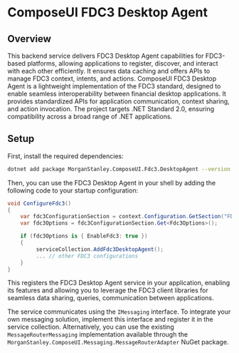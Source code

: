 ﻿
# ComposeUI FDC3 Desktop Agent

## Overview
This backend service delivers FDC3 Desktop Agent capabilities for FDC3-based platforms, allowing applications to register, discover, and interact with each other efficiently. It ensures data caching and offers APIs to manage FDC3 context, intents, and actions.
ComposeUI FDC3 Desktop Agent is a lightweight implementation of the FDC3 standard, designed to enable seamless interoperability between financial desktop applications. It provides standardized APIs for application communication, context sharing, and action invocation.
The project targets .NET Standard 2.0, ensuring compatibility across a broad range of .NET applications.


## Setup
First, install the required dependencies:
```bash
dotnet add package MorganStanley.ComposeUI.Fdc3.DesktopAgent --version <version>
```

Then, you can use the FDC3 Desktop Agent in your shell by adding the following code to your startup configuration:

```csharp
void ConfigureFdc3()
{
    var fdc3ConfigurationSection = context.Configuration.GetSection("FDC3");
    var fdc3Options = fdc3ConfigurationSection.Get<Fdc3Options>();

    if (fdc3Options is { EnableFdc3: true })
    {
         serviceCollection.AddFdc3DesktopAgent();
         ... // other FDC3 configurations
    }
}
```

This registers the FDC3 Desktop Agent service in your application, enabling its features and allowing you to leverage the FDC3 client libraries for seamless data sharing, queries, communication between applications.

The service communicates using the `IMessaging` interface. To integrate your own messaging solution, implement this interface and register it in the service collection. Alternatively, 
you can use the existing `MessageRouterMessaging` implementation available through the `MorganStanley.ComposeUI.Messaging.MessageRouterAdapter` NuGet package.